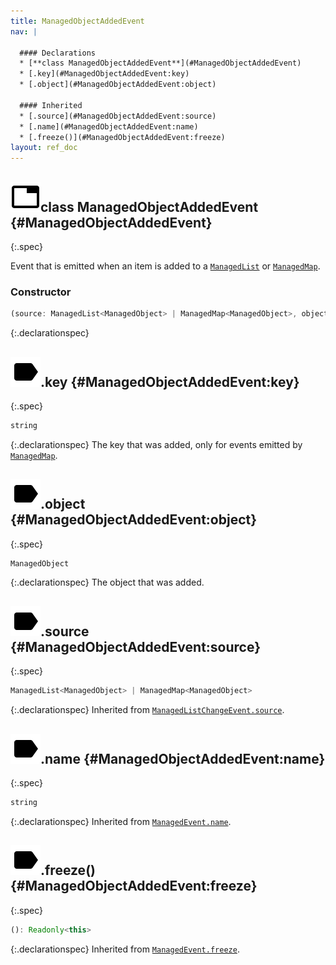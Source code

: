 ```yaml
---
title: ManagedObjectAddedEvent
nav: |

  #### Declarations
  * [**class ManagedObjectAddedEvent**](#ManagedObjectAddedEvent)
  * [.key](#ManagedObjectAddedEvent:key)
  * [.object](#ManagedObjectAddedEvent:object)

  #### Inherited
  * [.source](#ManagedObjectAddedEvent:source)
  * [.name](#ManagedObjectAddedEvent:name)
  * [.freeze()](#ManagedObjectAddedEvent:freeze)
layout: ref_doc
---
```


## ![](/assets/icons/spec-class.svg)class ManagedObjectAddedEvent {#ManagedObjectAddedEvent}
{:.spec}

Event that is emitted when an item is added to a [`ManagedList`](./ManagedList) or [`ManagedMap`](./ManagedMap).

### Constructor
```typescript
(source: ManagedList<ManagedObject> | ManagedMap<ManagedObject>, object: ManagedObject, key?: string): ManagedObjectAddedEvent
```
{:.declarationspec}



## ![](/assets/icons/spec-property.svg).key {#ManagedObjectAddedEvent:key}
{:.spec}

```typescript
string
```
{:.declarationspec}
The key that was added, only for events emitted by [`ManagedMap`](./ManagedMap).



## ![](/assets/icons/spec-property.svg).object {#ManagedObjectAddedEvent:object}
{:.spec}

```typescript
ManagedObject
```
{:.declarationspec}
The object that was added.



## ![](/assets/icons/spec-property.svg).source {#ManagedObjectAddedEvent:source}
{:.spec}

```typescript
ManagedList<ManagedObject> | ManagedMap<ManagedObject>
```
{:.declarationspec}
Inherited from [`ManagedListChangeEvent.source`](./ManagedListChangeEvent#ManagedListChangeEvent:source).



## ![](/assets/icons/spec-property.svg).name {#ManagedObjectAddedEvent:name}
{:.spec}

```typescript
string
```
{:.declarationspec}
Inherited from [`ManagedEvent.name`](./ManagedEvent#ManagedEvent:name).



## ![](/assets/icons/spec-method.svg).freeze() {#ManagedObjectAddedEvent:freeze}
{:.spec}

```typescript
(): Readonly<this>
```
{:.declarationspec}
Inherited from [`ManagedEvent.freeze`](./ManagedEvent#ManagedEvent:freeze).

